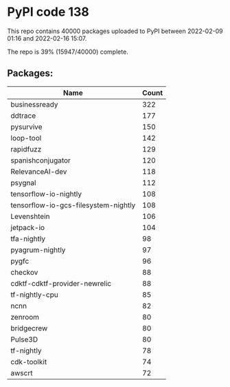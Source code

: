 # PyPI code 138

This repo contains 40000 packages uploaded to PyPI between 
2022-02-09 01:16 and 2022-02-16 15:07.

The repo is 39% (15947/40000) complete.

## Packages:

| Name  | Count |
| ----- | ----- |
| businessready | 322 |
| ddtrace | 177 |
| pysurvive | 150 |
| loop-tool | 142 |
| rapidfuzz | 129 |
| spanishconjugator | 120 |
| RelevanceAI-dev | 118 |
| psygnal | 112 |
| tensorflow-io-nightly | 108 |
| tensorflow-io-gcs-filesystem-nightly | 108 |
| Levenshtein | 106 |
| jetpack-io | 104 |
| tfa-nightly | 98 |
| pyagrum-nightly | 97 |
| pygfc | 96 |
| checkov | 88 |
| cdktf-cdktf-provider-newrelic | 88 |
| tf-nightly-cpu | 85 |
| ncnn | 82 |
| zenroom | 80 |
| bridgecrew | 80 |
| Pulse3D | 80 |
| tf-nightly | 78 |
| cdk-toolkit | 74 |
| awscrt | 72 |


